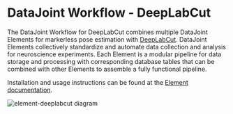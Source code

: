 # DataJoint Workflow - DeepLabCut

The DataJoint Workflow for DeepLabCut combines multiple DataJoint Elements for
markerless pose estimation with [DeepLabCut](https://www.deeplabcut.org/). DataJoint
Elements collectively standardize and automate data collection and analysis for
neuroscience experiments. Each Element is a modular pipeline for data storage and
processing with corresponding database tables that can be combined with other Elements
to assemble a fully functional pipeline.

Installation and usage instructions can be found at the 
[Element documentation](datajoint.com/docs/elements/element-deeplabcut).

![element-deeplabcut diagram](https://raw.githubusercontent.com/datajoint/element-deeplabcut/main/images/diagram_dlc.svg)
